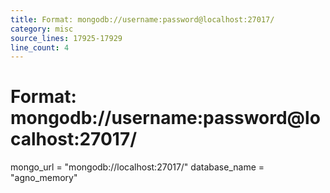 ```yaml
---
title: Format: mongodb://username:password@localhost:27017/
category: misc
source_lines: 17925-17929
line_count: 4
---
```


# Format: mongodb://username:password@localhost:27017/
mongo_url = "mongodb://localhost:27017/"
database_name = "agno_memory"

